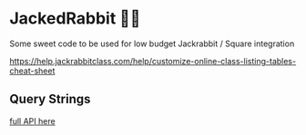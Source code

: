 # JackedRabbit 🐰💪

Some sweet code to be used for low budget Jackrabbit / Square integration

https://help.jackrabbitclass.com/help/customize-online-class-listing-tables-cheat-sheet

## Query Strings

[full API here](https://help.jackrabbitclass.com/help/customize-online-class-listing-tables-cheat-sheet)
